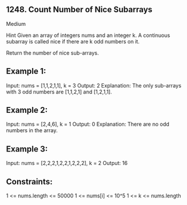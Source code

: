 ## 1248. Count Number of Nice Subarrays

Medium

Hint
Given an array of integers nums and an integer k. A continuous subarray is called nice if there are k odd numbers on it.

Return the number of nice sub-arrays.

 

## Example 1:

Input: nums = [1,1,2,1,1], k = 3
Output: 2
Explanation: The only sub-arrays with 3 odd numbers are [1,1,2,1] and [1,2,1,1].

## Example 2:

Input: nums = [2,4,6], k = 1
Output: 0
Explanation: There are no odd numbers in the array.

## Example 3:

Input: nums = [2,2,2,1,2,2,1,2,2,2], k = 2
Output: 16
 

## Constraints:

1 <= nums.length <= 50000
1 <= nums[i] <= 10^5
1 <= k <= nums.length